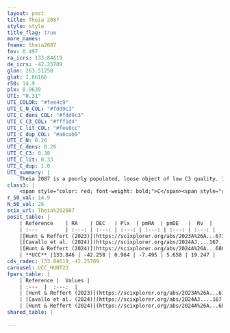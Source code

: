 ```yaml
---
layout: post
title: Theia 2087
style: style
title_flag: true
more_names: 
fname: theia2087
fov: 0.497
ra_icrs: 133.84619
de_icrs: -42.25789
glon: 263.51258
glat: 1.86166
r50: 14.9
plx: 0.9639
UTI: "0.31"
UTI_COLOR: "#fee4c9"
UTI_C_N_COL: "#fdd9c3"
UTI_C_dens_COL: "#fdd9c3"
UTI_C_C3_COL: "#fff1d4"
UTI_C_lit_COL: "#fee8cc"
UTI_C_dup_COL: "#a6cab9"
UTI_C_N: 0.26
UTI_C_dens: 0.26
UTI_C_C3: 0.38
UTI_C_lit: 0.33
UTI_C_dup: 1.0
UTI_summary: |
    Theia 2087 is a poorly populated, loose object of low C3 quality. It was recently reported in the literature.
class3: |
    <span style="color: red; font-weight: bold;">C</span><span style="color: #FFC300; font-weight: bold;">B</span>
r_50_val: 14.9
N_50_val: 26
scix_url: Theia%202087
posit_table: |
    | Reference    | RA    | DEC   | Plx  | pmRA  | pmDE   |  Rv  |
    | :---         | :---: | :---: | :---: | :---: | :---: | :---: |
    |[Hunt & Reffert (2023)](https://scixplorer.org/abs/2023A%26A...673A.114H) | 133.626 | -42.126 | 0.961 | -7.516 | 5.668 | 24.496 |
    |[Cavallo et al. (2024)](https://scixplorer.org/abs/2024AJ....167...12C) | 133.774 | -42.214 | 0.959 | -- | -- | -- |
    |[Hunt & Reffert (2024)](https://scixplorer.org/abs/2024A%26A...686A..42H) | 133.626 | -42.126 | 0.961 | -7.516 | 5.668 | 24.496 |
    | **UCC** |133.846 | -42.258 | 0.964 | -7.495 | 5.658 | 19.247 | 
cds_radec: 133.84619,-42.25789
carousel: UCC_HUNT23
fpars_table: |
    | Reference |  Values |
    | :---  |  :---:  |
    | [Hunt & Reffert (2023)](https://scixplorer.org/abs/2023A%26A...673A.114H) | `AV50=1.665, diffAV50=2.227, MOD50=9.994, logAge50=8.169` |
    | [Cavallo et al. (2024)](https://scixplorer.org/abs/2024AJ....167...12C) | `AV50=1.81, dMod50=10.41, logAge50=7.67, [Fe/H]50=0.34` |
    | [Hunt & Reffert (2024)](https://scixplorer.org/abs/2024A%26A...686A..42H) | `MassJ=118.767` |
shared_table: |
    
---
```

